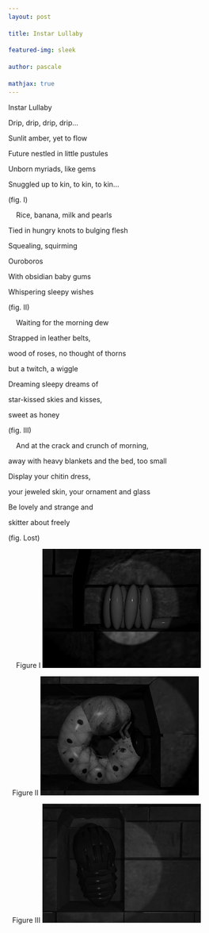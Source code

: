 ```yaml
---
layout: post

title: Instar Lullaby

featured-img: sleek

author: pascale

mathjax: true
---
```




Instar Lullaby 

Drip, drip, drip, drip... 

Sunlit amber, yet to flow 

Future nestled in little pustules 

Unborn myriads, like gems 

Snuggled up to kin, to kin, to kin... 

(fig. I) 

&nbsp;
&nbsp;
Rice, banana, milk and pearls 

Tied in hungry knots to bulging flesh

Squealing, squirming

Ouroboros 

With obsidian baby gums 

Whispering sleepy wishes 

(fig. II) 

&nbsp;
&nbsp;
Waiting for the morning dew 

Strapped in leather belts, 

wood of roses, no thought of thorns

but a twitch, a wiggle 

Dreaming sleepy dreams of 

star-kissed skies and kisses, 

sweet as honey 

(fig. III) 

&nbsp;
&nbsp;
And at the crack and crunch of morning,

away with heavy blankets and the bed, too small

Display your chitin dress, 

your jeweled skin, your ornament and glass 

Be lovely and strange and 

skitter about freely 

(fig. Lost)

&nbsp;
&nbsp;
Figure I
![figure I](/assets/img/posts/eggsBW.png)

&nbsp;
Figure II
![figure II](/assets/img/posts/grubBW.png)

&nbsp;
Figure III
![figure III](/assets/img/posts/pupaBW.png)